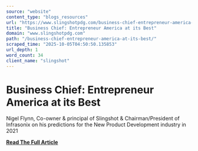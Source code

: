 ```yaml
---
source: "website"
content_type: "blogs_resources"
url: "https://www.slingshotpdg.com/business-chief-entrepreneur-america-at-its-best/"
title: "Business Chief: Entrepreneur America at its Best"
domain: "www.slingshotpdg.com"
path: "/business-chief-entrepreneur-america-at-its-best/"
scraped_time: "2025-10-05T04:50:50.135853"
url_depth: 1
word_count: 34
client_name: "slingshot"
---
```


# Business Chief: Entrepreneur America at its Best

Nigel Flynn, Co-owner & principal of Slingshot & Chairman/President of Infrasonix on his predictions for the New Product Development industry in 2021

[**Read The Full Article**](https://www.businesschief.com/leadership-and-strategy/infrasonix-entrepreneur-america-its-improvisational-best)